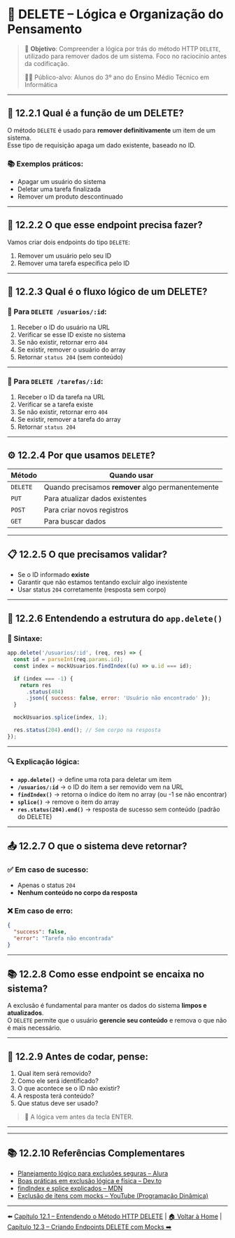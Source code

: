 # 🧠 DELETE – Lógica e Organização do Pensamento

> 🎯 **Objetivo**: Compreender a lógica por trás do método HTTP `DELETE`, utilizado para remover dados de um sistema. Foco no raciocínio antes da codificação.
>
> 👨‍🎓 Público-alvo: Alunos do 3º ano do Ensino Médio Técnico em Informática

---

## 🧩 12.2.1 Qual é a função de um DELETE?

O método `DELETE` é usado para **remover definitivamente** um item de um sistema.  
Esse tipo de requisição apaga um dado existente, baseado no ID.

### 📚 Exemplos práticos:

- Apagar um usuário do sistema
- Deletar uma tarefa finalizada
- Remover um produto descontinuado

---

## 🧠 12.2.2 O que esse endpoint precisa fazer?

Vamos criar dois endpoints do tipo `DELETE`:

1. Remover um usuário pelo seu ID
2. Remover uma tarefa específica pelo ID

---

## 🔁 12.2.3 Qual é o fluxo lógico de um DELETE?

### 📝 Para `DELETE /usuarios/:id`:

1. Receber o ID do usuário na URL
2. Verificar se esse ID existe no sistema
3. Se não existir, retornar erro `404`
4. Se existir, remover o usuário do array
5. Retornar `status 204` (sem conteúdo)

---

### 📝 Para `DELETE /tarefas/:id`:

1. Receber o ID da tarefa na URL
2. Verificar se a tarefa existe
3. Se não existir, retornar erro `404`
4. Se existir, remover a tarefa do array
5. Retornar `status 204`

---

## ⚙️ 12.2.4 Por que usamos `DELETE`?

| Método   | Quando usar                                        |
| -------- | -------------------------------------------------- |
| `DELETE` | Quando precisamos **remover** algo permanentemente |
| `PUT`    | Para atualizar dados existentes                    |
| `POST`   | Para criar novos registros                         |
| `GET`    | Para buscar dados                                  |

---

## 📋 12.2.5 O que precisamos validar?

- Se o ID informado **existe**
- Garantir que não estamos tentando excluir algo inexistente
- Usar status `204` corretamente (resposta sem corpo)

---

## 🧠 12.2.6 Entendendo a estrutura do `app.delete()`

### 📌 Sintaxe:

```js
app.delete('/usuarios/:id', (req, res) => {
  const id = parseInt(req.params.id);
  const index = mockUsuarios.findIndex((u) => u.id === id);

  if (index === -1) {
    return res
      .status(404)
      .json({ success: false, error: 'Usuário não encontrado' });
  }

  mockUsuarios.splice(index, 1);

  res.status(204).end(); // Sem corpo na resposta
});
```

---

### 🔍 Explicação lógica:

- **`app.delete()`** → define uma rota para deletar um item
- **`/usuarios/:id`** → o ID do item a ser removido vem na URL
- **`findIndex()`** → retorna o índice do item no array (ou -1 se não encontrar)
- **`splice()`** → remove o item do array
- **`res.status(204).end()`** → resposta de sucesso sem conteúdo (padrão do DELETE)

---

## 📤 12.2.7 O que o sistema deve retornar?

### ✅ Em caso de sucesso:

- Apenas o status `204`
- **Nenhum conteúdo no corpo da resposta**

### ❌ Em caso de erro:

```json
{
  "success": false,
  "error": "Tarefa não encontrada"
}
```

---

## 📚 12.2.8 Como esse endpoint se encaixa no sistema?

A exclusão é fundamental para manter os dados do sistema **limpos e atualizados**.  
O `DELETE` permite que o usuário **gerencie seu conteúdo** e remova o que não é mais necessário.

---

## 📝 12.2.9 Antes de codar, pense:

1. Qual item será removido?
2. Como ele será identificado?
3. O que acontece se o ID não existir?
4. A resposta terá conteúdo?
5. Que status deve ser usado?

> 🧠 A lógica vem antes da tecla ENTER.

---

---

## 📚 12.2.10 Referências Complementares

- [Planejamento lógico para exclusões seguras – Alura](https://cursos.alura.com.br/forum/topico-planejamento-para-deletes-125121)
- [Boas práticas em exclusão lógica e física – Dev.to](https://dev.to/andrebnassi/remocao-fisica-vs-remocao-logica-em-apis-rest-47pp)
- [findIndex e splice explicados – MDN](https://developer.mozilla.org/pt-BR/docs/Web/JavaScript/Reference/Global_Objects/Array/splice)
- [Exclusão de itens com mocks – YouTube (Programação Dinâmica)](https://www.youtube.com/watch?v=LUvUBqurjD4)

---

⬅️ [Capítulo 12.1 – Entendendo o Método HTTP DELETE](<Capítulo 12.1 – Entendendo o Método HTTP DELETE.md>) | [🏠 Voltar à Home](../README.md) | [Capítulo 12.3 – Criando Endpoints DELETE com Mocks ➡️](<Capítulo 12.3 – Criando Endpoints DELETE com Mocks.md>)
